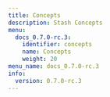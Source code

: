```yaml
---
title: Concepts
description: Stash Concepts
menu:
  docs_0.7.0-rc.3:
    identifier: concepts
    name: Concepts
    weight: 20
menu_name: docs_0.7.0-rc.3
info:
  version: 0.7.0-rc.3
---
```


